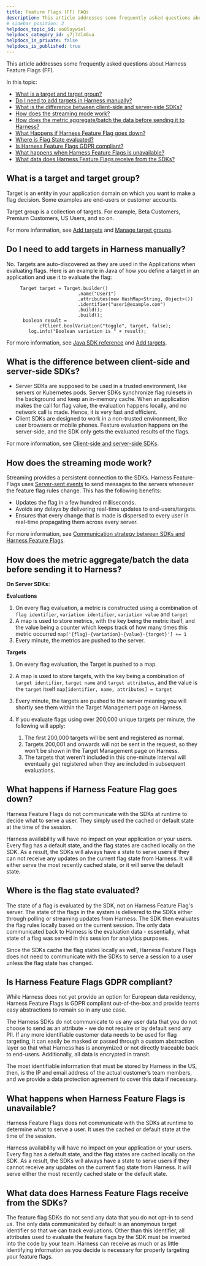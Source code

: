 ```yaml
---
title: Feature Flags (FF) FAQs
description: This article addresses some frequently asked questions about Harness Feature Flags (FF).
# sidebar_position: 2
helpdocs_topic_id: oo05aywiel
helpdocs_category_id: y7j7dl46ua
helpdocs_is_private: false
helpdocs_is_published: true
---
```


This article addresses some frequently asked questions about Harness Feature Flags (FF).

In this topic:

* [What is a target and target group?](harness-feature-flag-faqs.md#what-is-a-target-and-target-group)
* [Do I need to add targets in Harness manually?](harness-feature-flag-faqs.md#do-i-need-to-add-targets-in-harness-manually)
* [What is the difference between client-side and server-side SDKs?](harness-feature-flag-faqs.md#what-is-the-difference-between-client-side-and-server-side-sdks)
* [How does the streaming mode work?](harness-feature-flag-faqs.md#how-does-the-streaming-mode-work)
* [How does the metric aggregate/batch the data before sending it to Harness?](harness-feature-flag-faqs.md#how-does-the-metric-aggregatebatch-the-data-before-sending-it-to-harness)
* [What Happens if Harness Feature Flag goes down?](harness-feature-flag-faqs.md#what-happens-if-harness-feature-flag-goes-down)
* [Where is Flag State evaluated?](harness-feature-flag-faqs.md#where-is-the-flag-state-evaluated)
* [Is Harness Feature Flags GDPR compliant?](harness-feature-flag-faqs.md#is-harness-feature-flags-gdpr-compliant)
* [What happens when Harness Feature Flags is unavailable?](harness-feature-flag-faqs.md#what-happens-when-harness-feature-flags-is-unavailable)
* [What data does Harness Feature Flags receive from the SDKs?](harness-feature-flag-faqs.md#what-data-does-harness-feature-flags-receive-from-the-sdks)

## What is a target and target group?

Target is an entity in your application domain on which you want to make a flag decision. Some examples are end-users or customer accounts.

Target group is a collection of targets. For example, Beta Customers, Premium Customers, US Users, and so on.

For more information, see [Add targets](/docs/feature-flags/ff-target-management/add-targets) and [Manage target groups](/docs/feature-flags/ff-target-management/add-target-groups).

## Do I need to add targets in Harness manually?

No. Targets are auto-discovered as they are used in the Applications when evaluating flags. Here is an example in Java of how you define a target in an application and use it to evaluate the flag:


```
     Target target = Target.builder()  
                          .name("User1")  
                          .attributes(new HashMap<String, Object>())  
                          .identifier("user1@example.com")  
                          .build();  
                          .build();  
      boolean result =  
            cfClient.boolVariation("toggle", target, false);  
        log.info("Boolean variation is " + result);
```
For more information, see [Java SDK reference](../../feature-flags/ff-sdks/server-sdks/integrate-feature-flag-with-java-sdk.md) and [Add targets](/docs/feature-flags/ff-target-management/add-targets).

## What is the difference between client-side and server-side SDKs?

* Server SDKs are supposed to be used in a trusted environment, like servers or Kubernetes pods. Server SDKs synchronize flag rulesets in the background and keep an in-memory cache. When an application makes the call for flag value, the evaluation happens locally, and no network call is made. Hence, it is very fast and efficient.
* Client SDKs are designed to work in a non-trusted environment, like user browsers or mobile phones. Feature evaluation happens on the server-side, and the SDK only gets the evaluated results of the flags.

For more information, see [Client-side and server-side SDKs](../../feature-flags/ff-sdks/sdk-overview/client-side-and-server-side-sdks.md).

## How does the streaming mode work?

Streaming provides a persistent connection to the SDKs. Harness Feature-Flags uses [Server-sent events](https://en.wikipedia.org/wiki/Server-sent_events) to send messages to the servers whenever the feature flag rules change. This has the following benefits:

* Updates the flag in a few hundred milliseconds.
* Avoids any delays by delivering real-time updates to end-users/targets.
* Ensures that every change that is made is dispersed to every user in real-time propagating them across every server.

For more information, see [Communication strategy between SDKs and Harness Feature Flags](../../feature-flags/ff-sdks/sdk-overview/communication-sdks-harness-feature-flags.md).

## How does the metric aggregate/batch the data before sending it to Harness?

**On Server SDKs:**

**Evaluations**
1. On every flag evaluation, a metric is constructed using a combination of `flag identifier`, `variation identifier`, `variation value` and `target`
2. A map is used to store metrics, with the key being the metric itself, and the value being a counter which keeps track of how many times this metric occurred `map['{flag}-{variation}-{value}-{target}'] += 1`
3. Every minute, the metrics are pushed to the server.

**Targets**
1. On every flag evaluation, the Target is pushed to a map. 
2. A map is used to store targets, with the key being a combination of `target identifier`, `target name` and `target attributes`, and the value is the `target` itself `map[identifier, name, attributes] = target`
3. Every minute, the targets are pushed to the server meaning you will shortly see them within the Target Management page on Harness.
4. If you evaluate flags using over 200,000 unique targets per minute, the following will apply:

   1. The first 200,000 targets will be sent and registered as normal.
   2. Targets 200,001 and onwards will not be sent in the request, so they won't be shown in the Target Management page on Harness.
   3. The targets that weren't included in this one-minute interval will eventually get registered when they are included in subsequent evaluations.

## What happens if Harness Feature Flag goes down?

Harness Feature Flags do not communicate with the SDKs at runtime to decide what to serve a user. They simply used the cached or default state at the time of the session.

Harness availability will have no impact on your application or your users. Every flag has a default state, and the flag states are cached locally on the SDK. As a result, the SDKs will always have a state to serve users if they can not receive any updates on the current flag state from Harness. It will either serve the most recently cached state, or it will serve the default state. 

## Where is the flag state evaluated?

The state of a flag is evaluated by the SDK, not on Harness Feature Flag's server. The state of the flags in the system is delivered to the SDKs either through polling or streaming updates from Harness. The SDK then evaluates the flag rules locally based on the current session. The only data communicated back to Harness is the evaluation data - essentially, what state of a flag was served in this session for analytics purposes.

Since the SDKs cache the flag states locally as well, Harness Feature Flags does not need to communicate with the SDKs to serve a session to a user unless the flag state has changed.

## Is Harness Feature Flags GDPR compliant?

While Harness does not yet provide an option for European data residency, Harness Feature Flags is GDPR compliant out-of-the-box and provide teams easy abstractions to remain so in any use case.

The Harness SDKs do not communicate to us any user data that you do not choose to send as an attribute - we do not require or by default send any PII. If any more identifiable customer data needs to be used for flag targeting, it can easily be masked or passed through a custom abstraction layer so that what Harness has is anonymized or not directly traceable back to end-users. Additionally, all data is encrypted in transit.

The most identifiable information that must be stored by Harness in the US, then, is the IP and email address of the actual customer’s team members, and we provide a data protection agreement to cover this data if necessary.

## What happens when Harness Feature Flags is unavailable?

Harness Feature Flags does not communicate with the SDKs at runtime to determine what to serve a user. It uses the cached or default state at the time of the session.

Harness availability will have no impact on your application or your users. Every flag has a default state, and the flag states are cached locally on the SDK. As a result, the SDKs will always have a state to serve users if they cannot receive any updates on the current flag state from Harness. It will serve either the most recently cached state or the default state. 

## What data does Harness Feature Flags receive from the SDKs?

The feature flag SDKs do not send any data that you do not opt-in to send us. The only data communicated by default is an anonymous target identifier so that we can track evaluations. Other than this identifier, all attributes used to evaluate the feature flags by the SDK must be inserted into the code by your team. Harness can receive as much or as little identifying information as you decide is necessary for properly targeting your feature flags.


